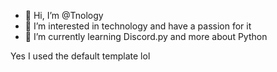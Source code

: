 - 👋 Hi, I’m @Tnology
- 👀 I’m interested in technology and have a passion for it
- 🌱 I’m currently learning Discord.py and more about Python

<!---
Tnology/Tnology is a ✨ special ✨ repository because its `README.md` (this file) appears on your GitHub profile.
You can click the Preview link to take a look at your changes.
--->

Yes I used the default template lol
